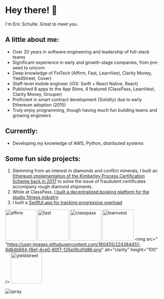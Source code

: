 # Hey there! 👋
I'm Eric Schulte. Great to meet you.

## A little about me:
- Over 20 years in software engineering and leadership of full-stack teams
- Significant experience in early and growth-stage companies, from pre-seed to unicorn
- Deep knowledge of FinTech (Affirm, Fast, LearnVest, Clarity Money, YieldStreet, Cover)
- Staff-level mobile engineer (iOS: Swift + React Native, React)
- Published 8 apps to the App Store, 4 featured (ClassPass, LearnVest, Clarity Money, Grouper)
- Proficient in smart contract development (Solidity) due to early Ethereum adoption (2015)
- Truly enjoy programming, though having much fun building teams and growing engineers

## Currently:
- Developing my knowledge of AWS, Python, distributed systems

## Some fun side projects:
1. Stemming from an interest in diamonds and conflict minerals, I built an [Ethereum implementation of the Kimberley Process Certification Scheme back in 2017](https://github.com/triage/KPCSEthereum) to solve the issue of fraudulent certificates accompany rough diamond shipments.
2. While at ClassPass, [I built a decentralized booking platform for the studio fitness industry](https://github.com/triage/Jumbo)
3. I built a [SwiftUI app for tracking progressive overload](https://github.com/triage/Heavier)

<img src="https://user-images.githubusercontent.com/160455/224384401-2a4e52ff-3b52-4329-a0ce-e194101f58d0.png" alt="affirm" height="100" /> <img src="https://user-images.githubusercontent.com/160455/224384454-ac5f44df-7f9c-46c5-94fa-48049524a43c.png" alt="fast" height="100" /> <img src="https://user-images.githubusercontent.com/160455/224384455-ed625bb5-9084-4ec9-89d7-50baabc77b45.png" alt="classpass" height="100" /> <img src="https://user-images.githubusercontent.com/160455/224384449-90c9c6ad-6559-4d52-8d4a-65478e3cdf56.png" alt="learnvest" height="100" /> <img src="
"https://user-images.githubusercontent.com/160455/224384451-9d84b694-f8ef-4ce0-80f7-126e0fcd1d86.png" alt="clarity" height="100" /> <img src="https://user-images.githubusercontent.com/160455/224384452-976c86dd-0e37-4df8-afb9-e86d9545398f.png" alt="yieldstreet" height="100" />

![spray](https://user-images.githubusercontent.com/160455/224382726-50e2ceb2-4fd3-4730-b1f5-fed9b2ebc4bf.jpg)
